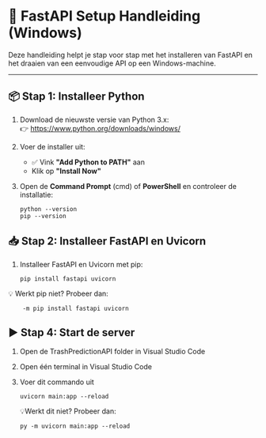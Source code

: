 # 🚀 FastAPI Setup Handleiding (Windows)

Deze handleiding helpt je stap voor stap met het installeren van FastAPI en het draaien van een eenvoudige API op een Windows-machine.

---

## 📦 Stap 1: Installeer Python

1. Download de nieuwste versie van Python 3.x:  
   👉 https://www.python.org/downloads/windows/

2. Voer de installer uit:
   - ✅ Vink **"Add Python to PATH"** aan
   - Klik op **"Install Now"**

3. Open de **Command Prompt** (cmd) of **PowerShell** en controleer de installatie:

   ```
   python --version
   pip --version
## 📥 Stap 2: Installeer FastAPI en Uvicorn
1. Installeer FastAPI en Uvicorn met pip:
   ```
   pip install fastapi uvicorn

  💡 Werkt pip niet? Probeer dan:
  ```
      -m pip install fastapi uvicorn 
  ```
## ▶️ Stap 4: Start de server
1. Open de TrashPredictionAPI folder in Visual Studio Code

2. Open één terminal in Visual Studio Code

3. Voer dit commando uit
   ```
   uvicorn main:app --reload
   ```
   💡Werkt dit niet? Probeer dan:
   ```
   py -m uvicorn main:app --reload
   ```
